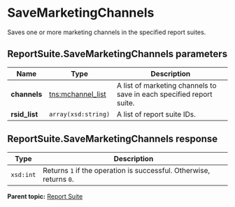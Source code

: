 # SaveMarketingChannels

Saves one or more marketing channels in the specified report suites.

## ReportSuite.SaveMarketingChannels parameters

|Name|Type|Description|
|----|----|-----------|
|**channels** |[tns:mchannel\_list](../../data_types/r_mchannel_list.md#) |A list of marketing channels to save in each specified report suite.|
|**rsid\_list** |`array(xsd:string)` |A list of report suite IDs.|

## ReportSuite.SaveMarketingChannels response

|Type|Description|
|----|-----------|
|`xsd:int` |Returns `1` if the operation is successful. Otherwise, returns `0`.|

**Parent topic:** [Report Suite](../../methods/report_suite/c_api_admin_methods_repsuite.md)


